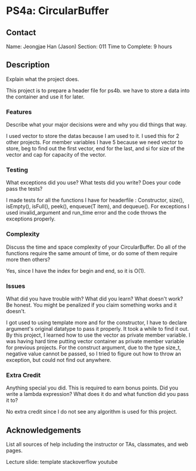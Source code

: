 # PS4a: CircularBuffer

## Contact
Name: Jeongjae Han (Jason)
Section: 011
Time to Complete: 9 hours

## Description
Explain what the project does.

This project is to prepare a header file for ps4b.
we have to store a data into the container and use it for later.

### Features
Describe what your major decisions were and why you did things that way.

I used vector to store the datas because I am used to it. I used this for 2 other projects.
For member variables I have 5 because we need vector to store, beg to find out the first vector, end for the last, and si for size of the vector and cap for capacity of the vector.

### Testing
What exceptions did you use?  What tests did you write?  Does your code pass the tests?

I made tests for all the functions I have for headerfile : Constructor, size(), isEmpty(), isFull(), peek(), enqueue(T item), and dequeue().
For exceptions I used invalid_argument and run_time error and the code throws the exceptions properly.

### Complexity
Discuss the time and space complexity of your CircularBuffer.  Do all of the functions require the same amount of time, or do some of them require more then others?

Yes, since I have the index for begin and end, so it is O(1).

### Issues
What did you have trouble with?  What did you learn?  What doesn't work?  Be honest.  You might be penalized if you claim something works and it doesn't.

I got used to using template more and for the constructor, I have to declare argument's original datatype to pass it properly. It took a while to find it out.
By this project, I learned how to use the vector as private member variable. I was having hard time putting vector container as private member variable for previous projects.
For the construct argument, due to the type size_t, negative value cannot be passed, so I tried to figure out how to throw an exception, but could not find out anywhere.

### Extra Credit
Anything special you did.  This is required to earn bonus points.
Did you write a lambda expression?  What does it do and what function did you pass it to?

No extra credit since I do not see any algorithm is used for this project.

## Acknowledgements
List all sources of help including the instructor or TAs, classmates, and web pages.

Lecture slide: template
stackoverflow
youtube
